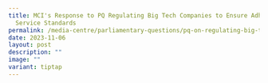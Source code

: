 ```yaml
---
title: MCI's Response to PQ Regulating Big Tech Companies to Ensure Adherence to
  Service Standards
permalink: /media-centre/parliamentary-questions/pq-on-regulating-big-tech-companies-to-ensure-adherence/
date: 2023-11-06
layout: post
description: ""
image: ""
variant: tiptap
---
```

